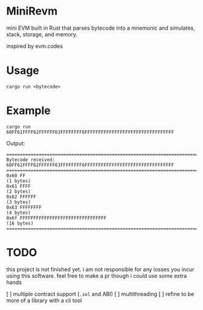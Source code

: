# MiniRevm

mini EVM built in Rust that parses bytecode into a mnemonic and simulates, stack, storage, and memory.

inspired by evm.codes

# Usage

```cargo run <bytecode>```

# Example

`cargo run 60FF61FFFF62FFFFFF63FFFFFFFF6FFFFFFFFFFFFFFFFFFFFFFFFFFFFFFFFF`

Output:

```
=================================================================================
Bytecode received: 60FF61FFFF62FFFFFF63FFFFFFFF6FFFFFFFFFFFFFFFFFFFFFFFFFFFFFFFFF
=================================================================================
0x60 FF                                                                (1 bytes)
0x61 FFFF                                                              (2 bytes)
0x62 FFFFFF                                                            (3 bytes)
0x63 FFFFFFFF                                                          (4 bytes)
0x6f FFFFFFFFFFFFFFFFFFFFFFFFFFFFFFFF                                  (16 bytes)
=================================================================================
```

# TODO

this project is not finished yet. i am not responsible for any losses you incur using this software. feel free to make a pr though i could use some extra hands

[ ] multiple contract support (```.sol``` and ABI)
[ ] multithreading
[ ] refine to be more of a library with a cli tool 
